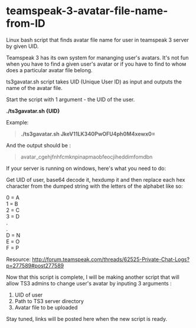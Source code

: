 # teamspeak-3-avatar-file-name-from-ID
Linux bash script that finds avatar file name for user in teamspeak 3 server by given UID.

Teamspeak 3 has its own system for mananging user's avatars. It's not fun when you have to find a given user's avatar or if you have to find to whoм does a particular avatar file belong.

ts3gavatar.sh script takes UID (Unique User ID) as input and outputs the name of the avatar file.

Start the script with 1 argument - the UID of the user.


<B>./ts3gavatar.sh {UID}</B>


Example:

<blockquote>

<B>./ts3gavatar.sh JkeV11LK340PwOFU4ph0M4xewx0=</B>

</blockquote>

And the output should be :

<blockquote>avatar_cgehjfnhfcmknpinapmaobfeocjiheddimfomdbn</blockquote>

If your server is running on windows, here's what you need to do:

Get UID of user, base64 decode it, hexdump it and then replace each hex character from the dumped string with the letters of the alphabet like so:

0 = A <br>
1 = B <br>
2 = C <br>
3 = D <br>
. <br>
. <br>
D = N <br>
E = O <br>
F = P <br>


Resource: http://forum.teamspeak.com/threads/62525-Private-Chat-Logs?p=277589#post277589


Now that this script is complete, I will be making another script that will allow TS3 admins to change user's avatar by inputing 3 arguments :

1. UID of user
2. Path to TS3 server directory
3. Avatar file to be uploaded

Stay tuned, links will be posted here when the new script is ready.
